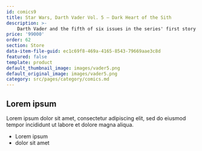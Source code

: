 ```yaml
---
id: comics9
title: Star Wars, Darth Vader Vol. 5 — Dark Heart of the Sith
description: >-
    Darth Vader and the fifth of six issues in the series' first story arc. There, Vader discovers the individuals who Cylo-IV was testing and recreating to ultimately replace Vader as the Emperor's enforcer. 
price: '99000'
order: 62
section: Store
data-item-file-guid: ec1c69f8-469a-4165-8543-79669aae3c8d
featured: false
template: product
default_thumbnail_image: images/vader5.png
default_original_image: images/vader5.png
category: src/pages/category/comics.md
---
```

## Lorem ipsum
Lorem ipsum dolor sit amet, consectetur adipiscing elit, sed do eiusmod tempor incididunt ut labore et dolore magna aliqua.
- Lorem ipsum
- dolor sit amet
